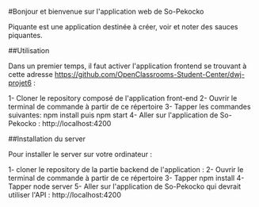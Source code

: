#Bonjour et bienvenue sur l'application web de So-Pekocko

Piquante est une application destinée à créer, voir et noter des sauces piquantes.

##Utilisation

Dans un premier temps, il faut activer l'application frontend se trouvant à cette adresse https://github.com/OpenClassrooms-Student-Center/dwj-projet6 :

1- Cloner le repository composé de l'application front-end
2- Ouvrir le terminal de commande à partir de ce répertoire 
3- Tapper les commandes suivantes: npm install puis npm start
4- Aller sur l'application de So-Pekocko : http://localhost:4200


##Installation du server

Pour installer le server sur votre ordinateur :

1- cloner le repository de la partie backend de l'application : 
2- Ouvrir le terminal de commande à partir de ce répertoire
3- Tapper npm install
4- Tapper node server
5- Aller sur l'application de So-Pekocko qui devrait utiliser l'API : http://localhost:4200

